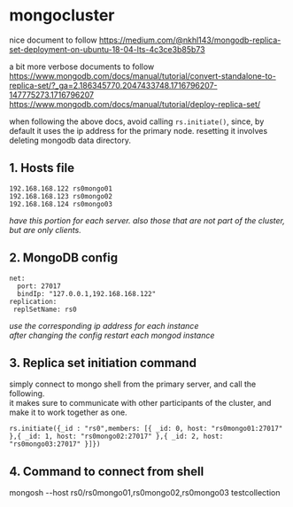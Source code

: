 # mongocluster

nice document to follow
https://medium.com/@nkhl143/mongodb-replica-set-deployment-on-ubuntu-18-04-lts-4c3ce3b85b73

a bit more verbose documents to follow
https://www.mongodb.com/docs/manual/tutorial/convert-standalone-to-replica-set/?_ga=2.186345770.2047433748.1716796207-147775273.1716796207  
https://www.mongodb.com/docs/manual/tutorial/deploy-replica-set/

when following the above docs, avoid calling `rs.initiate()`, since, by default it uses the ip address for the primary node. resetting it involves deleting mongodb data directory.

## 1. Hosts file
```
192.168.168.122 rs0mongo01  
192.168.168.123 rs0mongo02  
192.168.168.124 rs0mongo03  
```

*have this portion for each server. also those that are not part of the cluster, but are only clients.*

## 2. MongoDB config
```
net:
  port: 27017
  bindIp: "127.0.0.1,192.168.168.122"
replication:
 replSetName: rs0
```

*use the corresponding ip address for each instance*  
*after changing the config restart each mongod instance*  

## 3. Replica set initiation command
simply connect to mongo shell from the primary server, and call the following.  
it makes sure to communicate with other participants of the cluster, and make it to work together as one.

```
rs.initiate({_id : "rs0",members: [{ _id: 0, host: "rs0mongo01:27017" },{ _id: 1, host: "rs0mongo02:27017" },{ _id: 2, host: "rs0mongo03:27017" }]})
```

## 4. Command to connect from shell
mongosh --host rs0/rs0mongo01,rs0mongo02,rs0mongo03 testcollection
